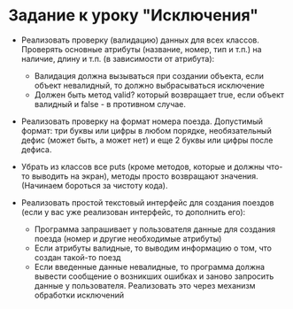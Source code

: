 # Задание к уроку "Исключения"

- Реализовать проверку (валидацию) данных для всех классов. Проверять основные атрибуты (название, номер, тип и т.п.) на наличие, длину и т.п. (в зависимости от атрибута):
  - Валидация должна вызываться при создании объекта, если объект невалидный, то должно выбрасываться исключение
  - Должен быть метод valid? который возвращает true, если объект валидный и false - в противном случае.

- Реализовать проверку на формат номера поезда. Допустимый формат: три буквы или цифры в любом порядке, необязательный дефис (может быть, а может нет) и еще 2 буквы или цифры после дефиса.
- Убрать из классов все puts (кроме методов, которые и должны что-то выводить на экран), методы просто возвращают значения. (Начинаем бороться за чистоту кода).
- Реализовать простой текстовый интерфейс для создания поездов (если у вас уже реализован интерфейс, то дополнить его):

  - Программа запрашивает у пользователя данные для создания поезда (номер и другие необходимые атрибуты)
  - Если атрибуты валидные, то выводим информацию о том, что создан такой-то поезд
  - Если введенные данные невалидные, то программа должна вывести сообщение о возникших ошибках и заново запросить данные у пользователя. Реализовать это через механизм обработки исключений
